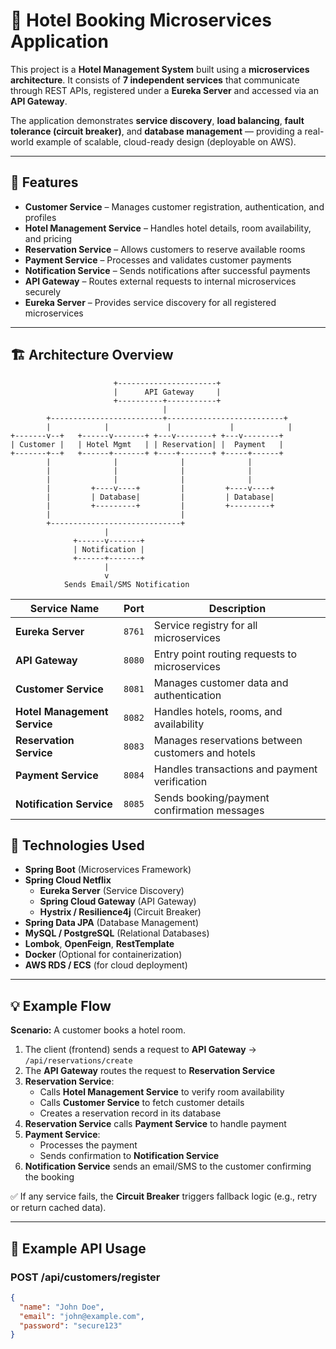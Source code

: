 # 🏨 Hotel Booking Microservices Application

This project is a **Hotel Management System** built using a **microservices architecture**. It consists of **7 independent services** that communicate through REST APIs, registered under a **Eureka Server** and accessed via an **API Gateway**.

The application demonstrates **service discovery**, **load balancing**, **fault tolerance (circuit breaker)**, and **database management** — providing a real-world example of scalable, cloud-ready design (deployable on AWS).

---

## 🚀 Features

- **Customer Service** – Manages customer registration, authentication, and profiles  
- **Hotel Management Service** – Handles hotel details, room availability, and pricing  
- **Reservation Service** – Allows customers to reserve available rooms  
- **Payment Service** – Processes and validates customer payments  
- **Notification Service** – Sends notifications after successful payments  
- **API Gateway** – Routes external requests to internal microservices securely  
- **Eureka Server** – Provides service discovery for all registered microservices  

---

## 🏗️ Architecture Overview

```plaintext
                       +----------------------+
                       |      API Gateway     |
                       +----------+-----------+
                                  |
        +-------------------------+--------------------------+
        |            |             |             |            |
+-------v--+   +------v-------+ +---v--------+ +---v--------+
| Customer |   | Hotel Mgmt   | | Reservation| |  Payment   |
+-------+--+   +------+-------+ +----+-------+ +-----+------+
        |              |              |              |
        |              |              |              |
        |              |              |              |
        |         +----v----+         |         +----v----+
        |         | Database|         |         | Database|
        |         +---------+         |         +---------+
        |                             |
        +-----------------------------+
                     |
              +------v-------+
              | Notification |
              +------+-------+
                     |
                     v
            Sends Email/SMS Notification
```

| Service Name                 | Port   | Description                                       |
| ---------------------------- | ------ | ------------------------------------------------- |
| **Eureka Server**            | `8761` | Service registry for all microservices            |
| **API Gateway**              | `8080` | Entry point routing requests to microservices     |
| **Customer Service**         | `8081` | Manages customer data and authentication          |
| **Hotel Management Service** | `8082` | Handles hotels, rooms, and availability           |
| **Reservation Service**      | `8083` | Manages reservations between customers and hotels |
| **Payment Service**          | `8084` | Handles transactions and payment verification     |
| **Notification Service**     | `8085` | Sends booking/payment confirmation messages       |

## 🧩 Technologies Used

- **Spring Boot** (Microservices Framework)  
- **Spring Cloud Netflix**
  - **Eureka Server** (Service Discovery)  
  - **Spring Cloud Gateway** (API Gateway)  
  - **Hystrix / Resilience4j** (Circuit Breaker)  
- **Spring Data JPA** (Database Management)  
- **MySQL / PostgreSQL** (Relational Databases)  
- **Lombok**, **OpenFeign**, **RestTemplate**  
- **Docker** (Optional for containerization)  
- **AWS RDS / ECS** (for cloud deployment)  

---

## 💡 Example Flow

**Scenario:** A customer books a hotel room.

1. The client (frontend) sends a request to **API Gateway** → `/api/reservations/create`
2. The **API Gateway** routes the request to **Reservation Service**
3. **Reservation Service**:
   - Calls **Hotel Management Service** to verify room availability  
   - Calls **Customer Service** to fetch customer details  
   - Creates a reservation record in its database
4. **Reservation Service** calls **Payment Service** to handle payment  
5. **Payment Service**:
   - Processes the payment  
   - Sends confirmation to **Notification Service**
6. **Notification Service** sends an email/SMS to the customer confirming the booking  

✅ If any service fails, the **Circuit Breaker** triggers fallback logic (e.g., retry or return cached data).

---

## 🧠 Example API Usage

### **POST /api/customers/register**
```json
{
  "name": "John Doe",
  "email": "john@example.com",
  "password": "secure123"
}

